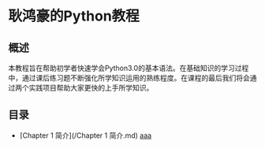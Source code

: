 # 耿鸿豪的Python教程

## 概述

本教程旨在帮助初学者快速学会Python3.0的基本语法。在基础知识的学习过程中，通过课后练习题不断强化所学知识运用的熟练程度。在课程的最后我们将会通过两个实践项目帮助大家更快的上手所学知识。

## 目录
- [Chapter 1 简介](/Chapter 1 简介.md)
[aaa](docs/mmmm.md)
